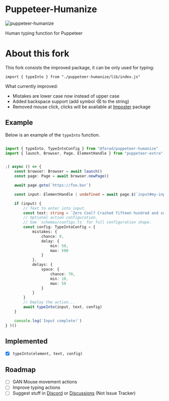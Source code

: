 # Puppeteer-Humanize

![puppeteer-humanize](https://user-images.githubusercontent.com/65471523/127490800-15cba5e4-f94e-4d19-9960-e02c847b9361.jpg)

Human typing function for Puppeteer

# About this fork

This fork consists the improved package, it can be only used for typing:

```
import { typeInto } from "./puppeteer-humanize/lib/index.js"
```

What currently improved:
* Mistakes are lower case now instead of upper case
* Added backspace support (add symbol ⌫ to the string)
* Removed mouse click, clicks will be available at [Imposter](https://github.com/TheGP/Imposter) package

## Example

Below is an example of the `typeInto` function.

```typescript

import { typeInto, TypeIntoConfig } from "@forad/puppeteer-humanize"
import { launch, Browser, Page, ElementHandle } from "puppeteer-extra"


;( async () => {
    const browser: Browser = await launch()
    const page: Page = await browser.newPage()

    await page.goto(`https://foo.bar`)

    const input: ElementHandle | undefined = await page.$(`input#my-input`)

    if (input) {
        // Text to enter into input.
        const text: string = `Zero Cool? Crashed fifteen hundred and seven computers in one day? Biggest crash in history, front page New York Times August 10th, 1988. I thought you was black, man. YO THIS IS ZERO COOL!`
        // Optional action configuration.
        // See `schemas/configs.ts` for full configuration shape.
        const config: TypeIntoConfig = {
            mistakes: {
                chance: 8,
                delay: {
                    min: 50,
                    max: 500
                }
            },
            delays: {
                space: {
                    chance: 70,
                    min: 10,
                    max: 50
                }
            }
        }
        // Deploy the action...
        await typeInto(input, text, config)
    }

    console.log(`Input complete!`)
} )()


```

## Implemented

- [x] `typeInto(element, text, config)`

## Roadmap

- [ ] GAN Mouse movement actions
- [ ] Improve typing actions
- [ ] Suggest stuff in [Discord](https://extra.community/) or [Discussions](https://github.com/force-adverse/puppeteer-humanize/discussions) (Not Issue Tracker)

